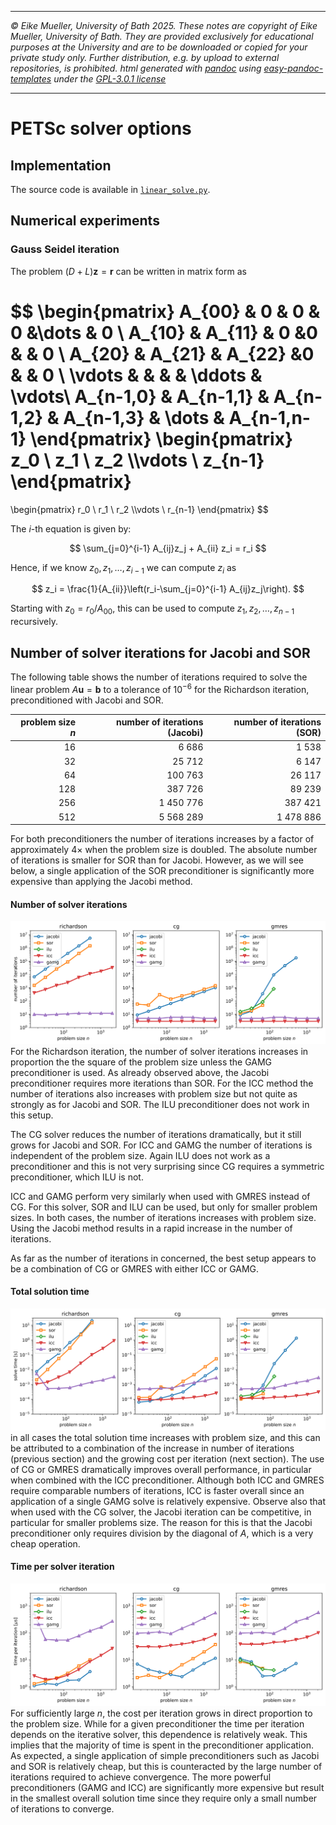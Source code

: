 
----

*&#169; Eike Mueller, University of Bath 2025. These notes are copyright of Eike Mueller, University of Bath. They are provided exclusively for educational purposes at the University and are to be downloaded or copied for your private study only. Further distribution, e.g. by upload to external repositories, is prohibited. html generated with [pandoc](https://pandoc.org/) using [easy-pandoc-templates](https://github.com/ryangrose/easy-pandoc-templates) under the [GPL-3.0.1 license](https://github.com/ryangrose/easy-pandoc-templates?tab=GPL-3.0-1-ov-file#readme)*

----

# PETSc solver options

## Implementation
The source code is available in [`linear_solve.py`](linear_solve.py).

## Numerical experiments

### Gauss Seidel iteration
The problem $(D+L)\boldsymbol{z} = \boldsymbol{r}$ can be written in matrix form as

$$
\begin{pmatrix}
A_{00} & 0 & 0 & 0 &\dots & 0 \\
A_{10} & A_{11} & 0 &0 & & 0 \\
A_{20} & A_{21} & A_{22} &0 & & 0 \\
\vdots & & & & \ddots & \vdots\\ 
A_{n-1,0} & A_{n-1,1} & A_{n-1,2} & A_{n-1,3} & \dots & A_{n-1,n-1}
\end{pmatrix}
\begin{pmatrix}
z_0 \\ z_1 \\ z_2 \\\vdots \\ z_{n-1}
\end{pmatrix}
=
\begin{pmatrix}
r_0 \\ r_1 \\ r_2 \\\vdots \\ r_{n-1}
\end{pmatrix}
$$

The $i$-th equation is given by:

$$
\sum_{j=0}^{i-1} A_{ij}z_j + A_{ii} z_i = r_i
$$

Hence, if we know $z_0,z_1,\dots,z_{i-1}$ we can compute $z_i$ as

$$
z_i = \frac{1}{A_{ii}}\left(r_i-\sum_{j=0}^{i-1} A_{ij}z_j\right).
$$

Starting with $z_0 = r_0/A_{00}$, this can be used to compute $z_1,z_2,\dots,z_{n-1}$ recursively.

## Number of solver iterations for Jacobi and SOR
The following table shows the number of iterations required to solve the linear problem $A\boldsymbol{u}=\boldsymbol{b}$ to a tolerance of $10^{-6}$ for the Richardson iteration, preconditioned with Jacobi and SOR.

| problem size $n$ | number of iterations (Jacobi) | number of iterations (SOR) |
| ---:             | ---:                          | ---:                       |
| 16               |                         6 686 |                      1 538 |
| 32               |                        25 712 |                      6 147 |
| 64               |                      100 763  |                    26 117  |
| 128              |                       387 726 |                     89 239 |
| 256              |                     1 450 776 |                    387 421 |
| 512              |                     5 568 289 |                  1 478 886 |

For both preconditioners the number of iterations increases by a factor of approximately $4\times$ when the problem size is doubled. The absolute number of iterations is smaller for SOR than for Jacobi. However, as we will see below, a single application of the SOR preconditioner is significantly more expensive than applying the Jacobi method.

#### Number of solver iterations
![Number of solver iterations](niter.svg)
For the Richardson iteration, the number of solver iterations increases in proportion the the square of the problem size unless the GAMG preconditioner is used. As already observed above, the Jacobi preconditioner requires more iterations than SOR. For the ICC method the number of iterations also increases with problem size but not quite as strongly as for Jacobi and SOR. The ILU preconditioner does not work in this setup.

The CG solver reduces the number of iterations dramatically, but it still grows for Jacobi and SOR. For ICC and GAMG the number of iterations is independent of the problem size. Again ILU does not work as a preconditioner and this is not very surprising since CG requires a symmetric preconditioner, which ILU is not.

ICC and GAMG perform very similarly when used with GMRES instead of CG. For this solver, SOR and ILU can be used, but only for smaller problem sizes. In both cases, the number of iterations increases with problem size. Using the Jacobi method results in a rapid increase in the number of iterations.

As far as the number of iterations in concerned, the best setup appears to be a combination of CG or GMRES with either ICC or GAMG.
#### Total solution time
![Total solution time](tsolve.svg)
in all cases the total solution time increases with problem size, and this can be attributed to a combination of the increase in number of iterations (previous section) and the growing cost per iteration (next section). The use of CG or GMRES dramatically improves overall performance, in particular when combined with the ICC preconditioner. Although both ICC and GMRES require comparable numbers of iterations, ICC is faster overall since an application of a single GAMG solve is relatively expensive. Observe also that when used with the CG solver, the Jacobi iteration can be competitive, in particular for smaller problems size. The reason for this is that the Jacobi preconditioner only requires division by the diagonal of $A$, which is a very cheap operation.

#### Time per solver iteration
![Time per solver iteration](titer.svg)
For sufficiently large $n$, the cost per iteration grows in direct proportion to the problem size. While for a given preconditioner the time per iteration depends on the iterative solver, this dependence is relatively weak. This implies that the majority of time is spent in the preconditioner application. As expected, a single application of simple preconditioners such as Jacobi and SOR is relatively cheap, but this is counteracted by the large number of iterations required to achieve convergence. The more powerful preconditioners (GAMG and ICC) are significantly more expensive but result in the smallest overall solution time since they require only a small number of iterations to converge.